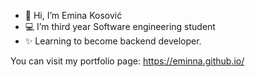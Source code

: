 - 👋 Hi, I’m Emina Kosović
- 💻 I’m third year Software engineering student
- ✨ Learning to become backend developer.

You can visit my portfolio page:
https://eminna.github.io/

<!---
eminna/eminna is a ✨ special ✨ repository because its `README.md` (this file) appears on your GitHub profile.
You can click the Preview link to take a look at your changes.
--->
